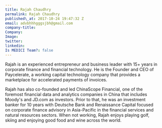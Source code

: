 ```yaml
---
title: Rajah Chaudhry
permalink: Rajah Chaudhry
published\_at: 2017-10-24 19:47:32 Z
email: advbhhhgggsjbh@gmail.com
company-title: 
Company: 
Image: 
twitter: 
linkedin: 
Is MEDICI Team?: false
---
```


Rajah is an experienced entrepreneur and business leader with 15+ years in corporate finance and financial technology. He is the Founder and CEO of Paycelerate, a working capital technology company that provides a marketplace for accelerated payments of invoices.

Rajah has also co-founded and led ChinaScope Financial, one of the foremost financial data and analytics companies in China that includes Moody's and JD.com as investors. Prior to that, he was an investment banker for 10 years with Deutsche Bank and Renaissance Capital focused on corporate finance advisory in Asia-Pacific in the financial services and natural resources sectors. When not working, Rajah enjoys playing golf, skiing and enjoying good food and wine across the world.